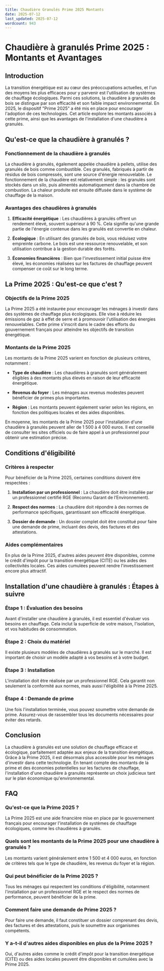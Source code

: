 ```yaml
---
title: Chaudière Granulés Prime 2025 Montants
date: 2025-07-12
last_updated: 2025-07-12
wordcount: 943
---
```


# Chaudière à granulés Prime 2025 : Montants et Avantages

## Introduction

La transition énergétique est au cœur des préoccupations actuelles, et l'un des moyens les plus efficaces pour y parvenir est l'utilisation de systèmes de chauffage écologiques. Parmi ces solutions, la chaudière à granulés de bois se distingue par son efficacité et son faible impact environnemental. En 2025, le dispositif "Prime 2025" a été mis en place pour encourager l'adoption de ces technologies. Cet article explore les montants associés à cette prime, ainsi que les avantages de l'installation d'une chaudière à granulés.

## Qu'est-ce que la chaudière à granulés ?

### Fonctionnement de la chaudière à granulés

La chaudière à granulés, également appelée chaudière à pellets, utilise des granulés de bois comme combustible. Ces granulés, fabriqués à partir de résidus de bois compressés, sont une source d'énergie renouvelable. Le fonctionnement de la chaudière est relativement simple : les granulés sont stockés dans un silo, puis alimentés automatiquement dans la chambre de combustion. La chaleur produite est ensuite diffusée dans le système de chauffage de la maison.

### Avantages des chaudières à granulés

1. **Efficacité énergétique** : Les chaudières à granulés offrent un rendement élevé, souvent supérieur à 90 %. Cela signifie qu'une grande partie de l'énergie contenue dans les granulés est convertie en chaleur.
   
2. **Écologique** : En utilisant des granulés de bois, vous réduisez votre empreinte carbone. Le bois est une ressource renouvelable, et son utilisation contribue à la gestion durable des forêts.

3. **Économies financières** : Bien que l'investissement initial puisse être élevé, les économies réalisées sur les factures de chauffage peuvent compenser ce coût sur le long terme.

## La Prime 2025 : Qu'est-ce que c'est ?

### Objectifs de la Prime 2025

La Prime 2025 a été instaurée pour encourager les ménages à investir dans des systèmes de chauffage plus écologiques. Elle vise à réduire les émissions de gaz à effet de serre et à promouvoir l'utilisation des énergies renouvelables. Cette prime s'inscrit dans le cadre des efforts du gouvernement français pour atteindre les objectifs de transition énergétique.

### Montants de la Prime 2025

Les montants de la Prime 2025 varient en fonction de plusieurs critères, notamment :

- **Type de chaudière** : Les chaudières à granulés sont généralement éligibles à des montants plus élevés en raison de leur efficacité énergétique.
  
- **Revenus du foyer** : Les ménages aux revenus modestes peuvent bénéficier de primes plus importantes.

- **Région** : Les montants peuvent également varier selon les régions, en fonction des politiques locales et des aides disponibles.

En moyenne, les montants de la Prime 2025 pour l'installation d'une chaudière à granulés peuvent aller de 1 500 à 4 000 euros. Il est conseillé de consulter les sites officiels ou de faire appel à un professionnel pour obtenir une estimation précise.

## Conditions d'éligibilité

### Critères à respecter

Pour bénéficier de la Prime 2025, certaines conditions doivent être respectées :

1. **Installation par un professionnel** : La chaudière doit être installée par un professionnel certifié RGE (Reconnu Garant de l’Environnement).

2. **Respect des normes** : La chaudière doit répondre à des normes de performance spécifiques, garantissant son efficacité énergétique.

3. **Dossier de demande** : Un dossier complet doit être constitué pour faire une demande de prime, incluant des devis, des factures et des attestations.

### Aides complémentaires

En plus de la Prime 2025, d'autres aides peuvent être disponibles, comme le crédit d'impôt pour la transition énergétique (CITE) ou les aides des collectivités locales. Ces aides cumulées peuvent rendre l'investissement encore plus attractif.

## Installation d'une chaudière à granulés : Étapes à suivre

### Étape 1 : Évaluation des besoins

Avant d'installer une chaudière à granulés, il est essentiel d'évaluer vos besoins en chauffage. Cela inclut la superficie de votre maison, l'isolation, et vos habitudes de consommation.

### Étape 2 : Choix du matériel

Il existe plusieurs modèles de chaudières à granulés sur le marché. Il est important de choisir un modèle adapté à vos besoins et à votre budget.

### Étape 3 : Installation

L'installation doit être réalisée par un professionnel RGE. Cela garantit non seulement la conformité aux normes, mais aussi l'éligibilité à la Prime 2025.

### Étape 4 : Demande de prime

Une fois l'installation terminée, vous pouvez soumettre votre demande de prime. Assurez-vous de rassembler tous les documents nécessaires pour éviter des retards.

## Conclusion

La chaudière à granulés est une solution de chauffage efficace et écologique, parfaitement adaptée aux enjeux de la transition énergétique. Grâce à la Prime 2025, il est désormais plus accessible pour les ménages d'investir dans cette technologie. En tenant compte des montants de la prime et des économies potentielles sur les factures de chauffage, l'installation d'une chaudière à granulés représente un choix judicieux tant sur le plan économique qu'environnemental.

## FAQ

### Qu'est-ce que la Prime 2025 ?

La Prime 2025 est une aide financière mise en place par le gouvernement français pour encourager l'installation de systèmes de chauffage écologiques, comme les chaudières à granulés.

### Quels sont les montants de la Prime 2025 pour une chaudière à granulés ?

Les montants varient généralement entre 1 500 et 4 000 euros, en fonction de critères tels que le type de chaudière, les revenus du foyer et la région.

### Qui peut bénéficier de la Prime 2025 ?

Tous les ménages qui respectent les conditions d'éligibilité, notamment l'installation par un professionnel RGE et le respect des normes de performance, peuvent bénéficier de la prime.

### Comment faire une demande de Prime 2025 ?

Pour faire une demande, il faut constituer un dossier comprenant des devis, des factures et des attestations, puis le soumettre aux organismes compétents.

### Y a-t-il d'autres aides disponibles en plus de la Prime 2025 ?

Oui, d'autres aides comme le crédit d'impôt pour la transition énergétique (CITE) ou des aides locales peuvent être disponibles et cumulées avec la Prime 2025.
